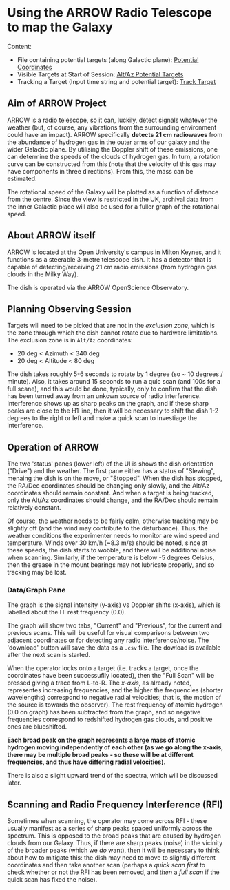 # Using the ARROW Radio Telescope to map the Galaxy

Content:
  - File containing potential targets (along Galactic plane): [Potential Coordinates](https://github.com/ciroqn/ARROW_project/blob/main/potential_targets.py)
  - Visible Targets at Start of Session: [Alt/Az Potential Targets](https://github.com/ciroqn/ARROW_project/blob/main/potential_targets.py)
  - Tracking a Target (Input time string and potential target): [Track Target](https://github.com/ciroqn/ARROW_project/blob/main/select_coords_tracking.py)

## Aim of ARROW Project
ARROW is a radio telescope, so it can, luckily, detect signals whatever the weather (but, of course, any vibrations from the surrounding environment could have an impact). ARROW specifically **detects 21 cm radiowaves** from the abundance of hydrogen gas in the outer arms of our galaxy and the wider Galactic plane. By utilising the Doppler shift of these emissions, one can determine the speeds of the clouds of hydrogen gas. In turn, a rotation curve can be constructed from this (note that the velocity of this gas may have components in three directions). From this, the mass can be estimated.

The rotational speed of the Galaxy will be plotted as a function of distance from the centre. Since the view is restricted in the UK, archival data from the inner Galactic place will also be used for a fuller graph of the rotational speed.

## About ARROW itself

ARROW is located at the Open University's campus in Milton Keynes, and it functions as a steerable 3-metre telescope dish. It has a detector that is capable of detecting/receiving 21 cm radio emissions (from hydrogen gas clouds in the Milky Way).

The dish is operated via the ARROW OpenScience Observatory.

## Planning Observing Session

Targets will need to be picked that are not in the *exclusion zone*, which is the zone through which the dish cannot rotate due to hardware limitations. The exclusion zone is in `Alt/Az` coordinates:
  - 20 deg < Azimuth < 340 deg
  - 20 deg < Altitude < 80 deg

The dish takes roughly 5-6 seconds to rotate by 1 degree (so ~ 10 degrees / minute). Also, it takes around 15 seconds to run a quic scan (and 100s for a full scane), and this would be done, typically, only to confirm that the dish has been turned away from an unkown source of radio interference. Interference shows up as sharp peaks on the graph, and if these sharp peaks are close to the H1 line, then it will be necessary to shift the dish 1-2 degrees to the right or left and make a quick scan to investiage the interference.

## Operation of ARROW

The two 'status' panes (lower left) of the UI is shows the dish orientation ("Drive") and the weather. The first pane either has a status of "Slewing", menaing the dish is on the move, or "Stopped". When the dish has stopped, the RA/Dec coordinates should be changing only slowly, and the Alt/Az coordinates should remain constant. And when a target is being tracked, only the Alt/Az coordinates should change, and the RA/Dec should remain relatively constant.

Of course, the weather needs to be fairly calm, otherwise tracking may be slightly off (and the wind may contribute to the disturbance). Thus, the weather conditions the experimenter needs to monitor are wind speed and temperature. Winds over 30 km/h (~8.3 m/s) should be noted, since at these speeds, the dish starts to wobble, and there will be additional noise when scanning. Similarly, if the temperature is below -5 degrees Celsius, then the grease in the mount bearings may not lubricate properly, and so tracking may be lost.

### Data/Graph Pane

The graph is the signal intensity (y-axis) vs Doppler shifts (x-axis), which is labelled about the HI rest frequency (0.0).

The graph will show two tabs, "Current" and "Previous", for the current and previous scans. This will be useful for visual comparisons between two adjacent coordinates or for detecting any radio interference/noise. The 'download' button will save the data as a `.csv` file. The dowload is available after the next scan is started.  

When the operator locks onto a target (i.e. tracks a target, once the coordinates have been successuflly located), then the "Full Scan" will be pressed giving a trace from L-to-R. The *x-axis*, as already noted, representes increasing frequencies, and the higher the frequencies (shorter wavelengths) correspond to negative radial velocities; that is, the motion of the source is towards the observer). The rest frequency of atomic hydrogen (0.0 on graph) has been subtracted from the graph, and so negative frequencies correspond to redshifted hydrogen gas clouds, and positive ones are blueshifted.

**Each broad peak on the graph represents a large mass of atomic hydrogen moving independently of each other (as we go along the x-axis, there may be multiple broad peaks - so these will be at different frequencies, and thus have differing radial velocities).**

There is also a slight upward trend of the spectra, which will be discussed later.

## Scanning and Radio Frequency Interference (RFI)

Sometimes when scanning, the operator may come across RFI - these usually manifest as a series of sharp peaks spaced uniformly across the spectrum. This is opposed to the broad peaks that are caused by hydrogen clouds from our Galaxy. Thus, if there are sharp peaks (noise) in the vicinity of the broader peaks (which we *do* want), then it will be necessary to think about how to mitigate this: the dish may need to move to slightly different coordinates and then take another scan (perhaps a *quick scan first* to check whether or not the RFI has been removed, and *then* a *full scan* if the quick scan has fixed the noise).
